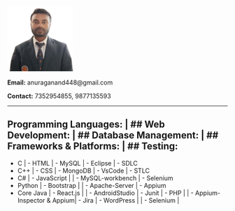 <div class="container">
  <div class="row">
    <div class="col-md-4">
      <img src="anurag.png" width="150px" height="150" class="img-fluid">
    </div>
    <div class="col-md-8">
      <p><strong>Email:</strong> anuraganand448@gmail.com</p>
      <p><strong>Contact:</strong> 7352954855, 9877135593</p>
    </div>
  </div>
</div>



  <hr>

## Programming Languages:   | ## Web Development:      | ## Database Management: | ## Frameworks & Platforms: | ## Testing:
- C                         | - HTML                   | - MySQL                | - Eclipse                  | - SDLC
- C++                       | - CSS                    | - MongoDB              | - VsCode                   | - STLC
- C#                        | - JavaScript             |                        | - MySQL-workbench          | - Selenium
- Python                    | - Bootstrap              |                        | - Apache-Server            | - Appium
- Core Java                 | - React.js               |                        | - AndroidStudio            | - Junit
                            | - PHP                    |                        | - Appium-Inspector & Appium| - Jira
                            | - WordPress              |                        | - Selenium                 |
